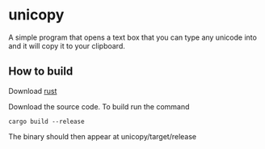 # unicopy
A simple program that opens a text box that you can type any unicode into and it will copy it to your clipboard.

## How to build
Download [rust](https://rustup.rs/)

Download the source code.
To build run the command
```
cargo build --release
```

The binary should then appear at unicopy/target/release

